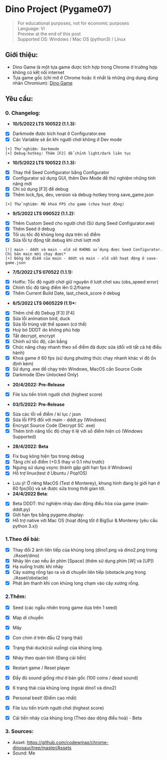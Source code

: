 # Dino Project (Pygame07)
> For educational purposes, not for economic purposes<br />
> Language: Vi<br />
> Preview at the end of this post<br />
> Supported OS: Windows / Mac OS (python3) / Linux <br />
## Giới thiệu:
- Dino Game là một tựa game được tích hợp trong Chrome ở trường hợp không có kết nối internet
- Tựa game gốc (chỉ mở ở Chrome hoặc ít nhất là những ứng dụng dùng nhân Chromium): [Dino Game](chrome://dino)

## Yêu cầu:

### 0. Changelog:

- **10/5/2022 LTS 100522 (1.1.3):**
- [x] Darkmode được kích hoạt ở Configurator.exe
- [x] Các Variable sẽ ấn khi người chơi không ở Dev mode
```
[+] Thử nghiệm: Darkmode
[+] Debug-hotkey: Thêm [F2] để chỉnh light/dark liên tục
```

- **10/5/2022 LTS 100522 (1.1.3):**
- [x] Thay thế Seed Configurator bằng Configurator 
- [x] Configurator sử dụng GUI, thêm Dev Mode để thử nghiệm những tính năng mới
- [x] Chỉ sử dụng [F3] để debug
- [x] Thêm lock_fps, dev, version và debug-hotkey trong save_game.json 
```
[+] Thử nghiệm: Mở khoá FPS cho game (chưa hoạt động)
```
- **9/5/2022 LTS 090522 (1.1.2):**
- [x] Thêm Custom Seed cho người chơi (Sử dụng Seed Configurator.exe)
- [x] Thêm Seed ở debug
- [x] Tối ưu tốc độ khủng long dựa trên số điểm
- [x] Sửa lỗi tự động tắt debug khi chơi lượt mới
```
[!] main - dddt và main - old sẽ KHÔNG sử dụng được Seed Configurator. Chỉ bản main mới chạy được*
[+] Đồng bộ điểm của main - dddt và main - old vẫn hoạt động ở save-game.json
```

- **7/5/2022 LTS 070522 (1.1.1):**
- [x] Hotfix: Tốc độ người chơi giữ nguyên ở lượt chơi sau (obs_speed error)
- [x] Chỉnh tốc độ tăng điểm lên 0.2/frame
- [x] Thêm Current Build Date, last_check_score ở debug
 
- **6/5/2022 LTS 0605229 (1.1)*:**
- [x] Thêm chế độ Debug [F3] [F4]
- [x] Sửa lỗi animation bird, duck
- [x] Sửa lỗi trùng vật thể spawn (có thể)
- [x] Huỷ bỏ DDDT do không phù hợp
- [x] Tắt decrypt, encrypt
- [x] Chỉnh sử tốc độ, cân bằng
- [x] Chức năng chạy nhanh theo số điểm đã được sửa (đối với tất cả hệ điều hành)
- [x] Khoá game ở 60 fps (sử dụng phương thức chạy nhanh khác vì độ ổn định kém)
- [x] Sử dụng .exe để chạy trên Windows, MacOS cần Source Code
- [x] Darkmode (Dev Unlocked Only)  
- **20/4/2022: Pre-Release**
- [x] File lưu tiến trình người chơi (highest score)
- **03/5/2022: Pre-Release**
- [x] Sửa các lỗi về điểm / kỉ lục / json
- [x] Sửa lỗi FPS đối với main - dddt.py (Windows)
- [x] Encrypt Source Code (Decrypt SC .exe)
- [x] Thêm tính năng tốc độ chạy tỉ lệ với số điểm hiện có (Windows Supported) 
- **28/4/2022: Beta**
- [x] Fix bug kông hiện fps trong debug
- [x] Tăng chỉ số điểm (+0.5 thay vì 0.1 như trước)
- [x] Ngưng sử dụng vsync (tránh gặp giới hạn fps ở Windows)
- [x] Hỗ trợ linux(test ở Ubuntu / Pop!OS)
- Lưu ý! Ở riêng MacOS (Test ở Monterey), khung hình đang bị giới hạn ở 60 fps(lỗi) và sẽ được sửa trong thời gian tới.
- **24/4/2022 Beta**:
- [x] Beta DDDT: thử nghiệm nhảy dao động điều hòa của game (main-dddt.py)
- [x] Giới hạn fps bằng pygame.display:
- [x] Hỗ trợ native với Mac OS (hoạt động tốt ở BigSur & Monterey (yêu cầu python 3.x)) 

### 1.Theo đề bài:
- [x] Thay đổi 2 ảnh liên tiếp của khủng long (dino1.png và dino2.png trong ./Asset/dino)
- [x] Nhảy lên cao nếu ấn phím [Space] (thêm sử dụng phím [W] và [UP])
- [x] Hạ xuống trước khi nhảy
- [x] Cây xương rồng tạo ra và di chuyển liên tiếp (obstacle.png trong ./Asset/obstacle)
- [x] Phát âm thanh khi con khủng long chạm vào cây xương rồng.

### 2.Thêm:
- [x] Seed (các ngẫu nhiên trong game dựa trên 1 seed)
- [x] Map di chuyển
- [x] Mây
- [x] Con chim ở trên đầu (2 trạng thái) 
- [x] Trạng thái duck(cúi xuống) của khủng long.
- [x] Nhảy theo quán tính (Đang cải tiến)
- [x] Restart game / Reset player
- [x] Đầy đủ sound giống như ở bản gốc (100 coins / dead sound)
- [x] 6 trạng thái của khủng long (ngoài dino1 và dino2)
- [x] Personal best! (Điểm cao nhất)
- [x] File lưu tiến trùnh người chơi (highest score)
- [x] Cải tiến nhảy của khủng long (Theo dao dộng điều hoà) - Beta


### 3. Sources:
- Asset: https://github.com/codewmax/chrome-dinosaur/tree/master/Assets
- Sound: Me

